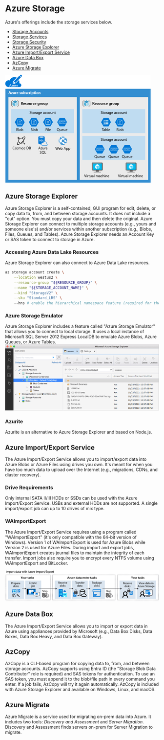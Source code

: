 # Azure Storage
Azure's offerings include the storage services below. 
* [Storage Accounts](accounts/README.md)
* [Storage Services](services/)
* [Storage Security](#storage-security)
* [Azure Storage Explorer](#azure-storage-explorer)
* [Azure Import/Export Service](#azure-importexport-service)
* [Azure Data Box](#azure-data-box)
* [AzCopy](#azcopy)
* [Azure Migrate](#azure-migrate)

![azure-storage.png](azure-storage.png)

## Azure Storage Explorer
Azure Storage Explorer is a self-contained, GUI program for edit, delete, or copy data to, from, and between storage accounts. It does not include a "cut" option. You must copy your data and then delete the original. Azure Storage Explorer can connect to multiple storage accounts (e.g., yours and someone else's) and/or services within another subscription (e.g., Blobs, Files, Queues, and Tables). Azure Storage Explorer needs an Account Key or SAS token to connect to storage in Azure. 

### Accessing Azure Data Lake Resources
Azure Storage Explorer can also connect to Azure Data Lake resources. 
```bash
az storage account create \
    --location westus2 \
    --resource-group "${RESOURCE_GROUP}" \
    --name "${STORAGE_ACCOUNT_NAME}" \
    --kind "StorageV2" \
    --sku "Standard_LRS" \ 
    --hns # enable the hierarchical namespace feature (required for the Azure Data Lake Gen2 resource)
```

### Azure Storage Emulator
Azure Storage Explorer includes a feature called "Azure Storage Emulator" that allows you to connect to local storage. It uses a local instance of Microsoft SQL Server 2012 Express LocalDB to emulate Azure Blobs, Azure Queues, or Azure Tables.
![azure-storage-explorer.png](azure-storage-explorer.png)

### Azurite
Azurite is an alternative to Azure Storage Explorer and based on Node.js. 

## Azure Import/Export Service
The Azure Import/Export Service allows you to import/export data into Azure Blobs or Azure Files using drives you own. It's meant for when you have too much data to upload over the Internet (e.g., migrations, CDNs, and diaster recovery). 

### Drive Requirements
Only internal SATA II/III HDDs or SSDs can be used with the Azure Import/Export Service. USBs and external HDDs are not supported. A single import/export job can up to 10 drives of mix type. 

### WAImportExport
The Azure Import/Export Service requires using a program called "WAImportExport" (it's only compatible with the 64-bit version of Windows). Version 1 of WAImportExport is used for Azure Blobs while Version 2 is used for Azure Files. During import and export jobs, WAImportExport creates journal files to maintain the integrity of each transfer. Import jobs also require you to encrypt every NTFS volume using WAImportExport and BitLocker. 

![azure-import-export.png](azure-import-export.png)

## Azure Data Box
The Azure Import/Export Service allows you to import or export data in Azure using appliances provided by Microsoft (e.g., Data Box Disks, Data Boxes, Data Box Heavy, and Data Box Gateway). 

## AzCopy
AzCopy is a CLI-based program for copying data to, from, and between storage accounts. AzCopy supports using Entra ID (the "Storage Blob Data Contributor" role is required) and SAS tokens for authentication. To use an SAS token, you must append it to the blob/file path in every command you enter. If a job fails, AzCopy will try it again automatically. AzCopy is included with Azure Storage Explorer and available on Windows, Linux, and macOS. 

## Azure Migrate
Azure Migrate is a service used for migrating on-prem data into Azure. It includes two tools: *Discovery and Assessment* and *Server Migration*. Discovery and Assessment finds servers on-prem for Server Migration to migrate. 

